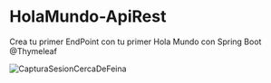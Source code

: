 # HolaMundo-ApiRest
Crea tu primer EndPoint con tu primer Hola Mundo con Spring Boot 
@Thymeleaf

![CapturaSesionCercaDeFeina](https://github.com/Luiso-o/HolaMundo-ApiRest/assets/128043647/84a272a0-40ea-4f29-b82d-e1e9ff7493fe)


